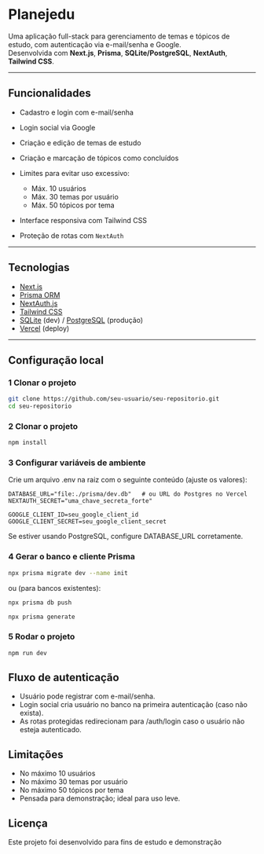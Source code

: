 # Planejedu

Uma aplicação full-stack para gerenciamento de temas e tópicos de estudo, com autenticação via e-mail/senha e Google.  
Desenvolvida com **Next.js**, **Prisma**, **SQLite/PostgreSQL**, **NextAuth**, **Tailwind CSS**.

---

## Funcionalidades

- Cadastro e login com e-mail/senha  
- Login social via Google  
- Criação e edição de temas de estudo  
- Criação e marcação de tópicos como concluídos  
- Limites para evitar uso excessivo:
    - Máx. 10 usuários
    - Máx. 30 temas por usuário
    - Máx. 50 tópicos por tema  

- Interface responsiva com Tailwind CSS  
- Proteção de rotas com `NextAuth`  

---

## Tecnologias

- [Next.js](https://nextjs.org/)
- [Prisma ORM](https://www.prisma.io/)
- [NextAuth.js](https://next-auth.js.org/)
- [Tailwind CSS](https://tailwindcss.com/)
- [SQLite](https://www.sqlite.org/) (dev) / [PostgreSQL](https://www.postgresql.org/) (produção)
- [Vercel](https://vercel.com/) (deploy)

---

## Configuração local

### 1 Clonar o projeto
```bash
git clone https://github.com/seu-usuario/seu-repositorio.git
cd seu-repositorio
```
### 2 Clonar o projeto
```bash
npm install
```
### 3 Configurar variáveis de ambiente
Crie um arquivo .env na raiz com o seguinte conteúdo (ajuste os valores):
```env
DATABASE_URL="file:./prisma/dev.db"   # ou URL do Postgres no Vercel
NEXTAUTH_SECRET="uma_chave_secreta_forte"

GOOGLE_CLIENT_ID=seu_google_client_id
GOOGLE_CLIENT_SECRET=seu_google_client_secret
```
Se estiver usando PostgreSQL, configure DATABASE_URL corretamente.
### 4 Gerar o banco e cliente Prisma
```bash
npx prisma migrate dev --name init
```
ou (para bancos existentes):
```bash
npx prisma db push
```
```bash
npx prisma generate
```
### 5 Rodar o projeto
```bash
npm run dev
```

## Fluxo de autenticação
- Usuário pode registrar com e-mail/senha.
- Login social cria usuário no banco na primeira autenticação (caso não exista).
- As rotas protegidas redirecionam para /auth/login caso o usuário não esteja autenticado.

## Limitações
- No máximo 10 usuários
- No máximo 30 temas por usuário
- No máximo 50 tópicos por tema
- Pensada para demonstração; ideal para uso leve.

## Licença
Este projeto foi desenvolvido para fins de estudo e demonstração
